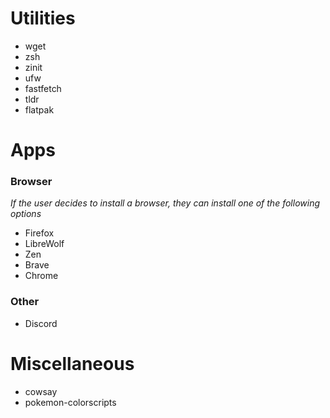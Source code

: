 # Utilities
- wget
- zsh
- zinit
- ufw
- fastfetch
- tldr
- flatpak

# Apps
### Browser
*If the user decides to install a browser, they can install one of the following options*
- Firefox
- LibreWolf
- Zen
- Brave
- Chrome

### Other
- Discord

# Miscellaneous
- cowsay
- pokemon-colorscripts
